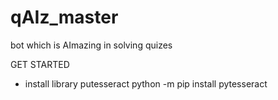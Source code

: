# qAIz_master
 bot which is AImazing in solving quizes


GET STARTED
- install library putesseract
    python -m pip install pytesseract